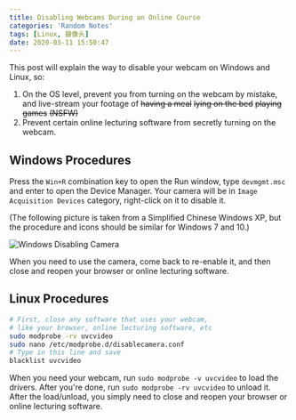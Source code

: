 ```yaml
---
title: Disabling Webcams During an Online Course
categories: 'Random Notes'
tags: [Linux, 摄像头]
date: 2020-03-11 15:50:47
---
```


This post will explain the way to disable your webcam on Windows and Linux, so:

1. On the OS level, prevent you from turning on the webcam by mistake, and
   live-stream your footage of ~~having a meal~~ ~~lying on the bed~~ ~~playing
   games~~ ~~(NSFW)~~
2. Prevent certain online lecturing software from secretly turning on the
   webcam.

## Windows Procedures

Press the `Win+R` combination key to open the Run window, type `devmgmt.msc` and
enter to open the Device Manager. Your camera will be in
`Image Acquisition Devices` category, right-click on it to disable it.

(The following picture is taken from a Simplified Chinese Windows XP, but the
procedure and icons should be similar for Windows 7 and 10.)

![Windows Disabling Camera](/usr/uploads/202003/windows-disable-camera.png)

When you need to use the camera, come back to re-enable it, and then close and
reopen your browser or online lecturing software.

## Linux Procedures

```bash
# First, close any software that uses your webcam,
# like your browser, online lecturing software, etc
sudo modprobe -rv uvcvideo
sudo nano /etc/modprobe.d/disablecamera.conf
# Type in this line and save
blacklist uvcvideo
```

When you need your webcam, run `sudo modprobe -v uvcvideo` to load the drivers.
After you're done, run `sudo modprobe -rv uvcvideo` to unload it. After the
load/unload, you simply need to close and reopen your browser or online
lecturing software.
